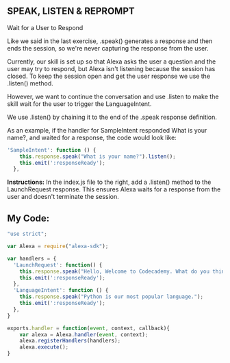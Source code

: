 ## SPEAK, LISTEN & REPROMPT

Wait for a User to Respond

Like we said in the last exercise, .speak() generates a response and then ends the session, so we're never capturing the response from the user.

Currently, our skill is set up so that Alexa asks the user a question and the user may try to respond, but Alexa isn't listening because the session has closed. To keep the session open and get the user response we use the .listen() method.

However, we want to continue the conversation and use .listen to make the skill wait for the user to trigger the LanguageIntent.

We use .listen() by chaining it to the end of the .speak response definition.

As an example, if the handler for SampleIntent responded What is your name?, and waited for a response, the code would look like:
```js
'SampleIntent': function () {
    this.response.speak("What is your name?").listen();
    this.emit(':responseReady');
  },
```

**Instructions:**
In the index.js file to the right, add a .listen() method to the LaunchRequest response. This ensures Alexa waits for a response from the user and doesn't terminate the session.

## **My Code:**
```js
"use strict";

var Alexa = require("alexa-sdk");

var handlers = {
  'LaunchRequest': function() {
    this.response.speak("Hello, Welcome to Codecademy. What do you think is Codecademy's most popular language?").listen();
    this.emit(':responseReady');
  },
  'LanguageIntent': function () {
    this.response.speak("Python is our most popular language.");
    this.emit(':responseReady');
  },
}

exports.handler = function(event, context, callback){
    var alexa = Alexa.handler(event, context);
    alexa.registerHandlers(handlers);
    alexa.execute();
}
```
